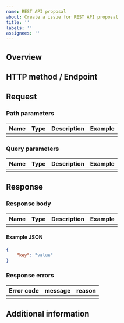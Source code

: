 ```yaml
---
name: REST API proposal
about: Create a issue for REST API proposal
title: ''
labels: ''
assignees: ''
---
```

## Overview


## HTTP method / Endpoint
<!-- example: `GET v2/posts` -->

## Request

### Path parameters
| Name | Type | Description | Example |
|---|---|---|---|
|  |  |  |  |

### Query parameters
| Name | Type | Description | Example |
|---|---|---|---|
|  |  |  |  |

## Response

### Response body
| Name | Type | Description | Example |
|---|---|---|---|
|  |  |  |  |

#### Example JSON
```json
{
    "key": "value"
}
```

### Response errors
| Error code| message | reason |
|---|---|---|
|  |  |  |

## Additional information

